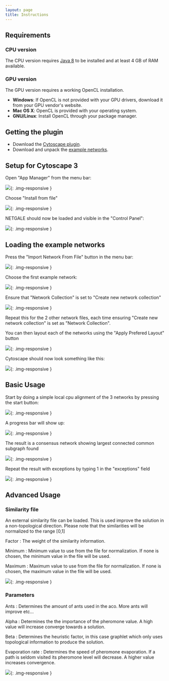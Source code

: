 ```yaml
---
layout: page
title: Instructions
---
```

## Requirements

### CPU version

The CPU version requires [Java 8](https://java.com/en/download/) to be installed
and at least 4 GB of RAM available.

### GPU version

The GPU version requires a working OpenCL installation.

* **Windows**: If OpenCL is not provided with your GPU drivers,
  download it from your GPU vendor's website.
* **Mac OS X**: OpenCL is provided with your operating system.
* **GNU/Linux**: Install OpenCL through your package manager.

## Getting the plugin

* Download the [Cytoscape plugin](/download).
* Download and unpack the [example networks](/files/example_networks.zip).

## Setup for Cytoscape 3

Open "App Manager" from the menu bar:

![](/img/tutorial/menubarappmanager.png){: .img-responsive }

Choose "Install from file"

![](/img/tutorial/appmanager.png){: .img-responsive }

NETGALE should now be loaded and visible in the "Control Panel":

![](/img/tutorial/controlpanel.png){: .img-responsive }

## Loading the example networks

Press the "Import Network From File" button in the menu bar:

![](/img/tutorial/iconbar.png){: .img-responsive }

Choose the first example network:

![](/img/tutorial/networksfilemanager.png){: .img-responsive }

Ensure that "Network Collection" is set to "Create new network collection"

![](/img/tutorial/importnetwork.png){: .img-responsive }

Repeat this for the 2 other network files, each time ensuring "Create new network collection" is set as "Network Collection".

You can then layout each of the networks using the "Apply Prefered Layout" button

![](/img/tutorial/prefuse.png){: .img-responsive }

Cytoscape should now look something like this:

![](/img/tutorial/networksloadedoverview.png){: .img-responsive }

## Basic Usage

Start by doing a simple local cpu alignment of the 3 networks by pressing the start button:

![](/img/tutorial/startbasic.png){: .img-responsive }

A progress bar will show up:

![](/img/tutorial/progressbar.png){: .img-responsive }

The result is a consensus network showing largest connected common subgraph found

![](/img/tutorial/consensus.png){: .img-responsive }

Repeat the result with exceptions by typing 1 in the "exceptions" field

![](/img/tutorial/exceptions.png){: .img-responsive }

## Advanced Usage

### Similarity file

An external similarity file can be loaded. This is used improve the solution in a non-topological direction. Please note that the similarities will be normalized to the range [0,1] 

Factor
: The weight of the similarity information.

Minimum
: Minimum value to use from the file for normalization. If none is chosen, the minimum value in the file will be used.

Maximum
: Maximum value to use from the file for normalization. If none is chosen, the maximum value in the file will be used.

![](/img/tutorial/similaritytab.png){: .img-responsive }

### Parameters

Ants
: Determines the amount of ants used in the aco. More ants will improve etc...

Alpha
: Determines the the importance of the pheromone value. A high value will increase converge towards a solution.

Beta
: Determines the heuristic factor, in this case graphlet which only uses topological information to produce the solution.

Evaporation rate
: Determines the speed of pheromone evaporation. If a path is seldom visited its pheromone level will decrease. A higher value increases convergence.

![](/img/tutorial/parameterstab.png){: .img-responsive }
